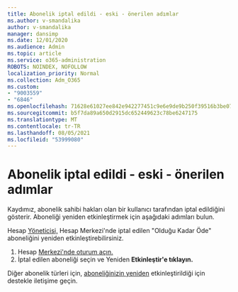 ```yaml
---
title: Abonelik iptal edildi - eski - önerilen adımlar
ms.author: v-smandalika
author: v-smandalika
manager: dansimp
ms.date: 12/01/2020
ms.audience: Admin
ms.topic: article
ms.service: o365-administration
ROBOTS: NOINDEX, NOFOLLOW
localization_priority: Normal
ms.collection: Adm_O365
ms.custom:
- "9003559"
- "6846"
ms.openlocfilehash: 71628e61027ee842e942277451c9e6e9de9b250f39516b3be076a2ee61fb68c3
ms.sourcegitcommit: b5f7da89a650d2915dc652449623c78be6247175
ms.translationtype: MT
ms.contentlocale: tr-TR
ms.lasthandoff: 08/05/2021
ms.locfileid: "53999080"
---
```

# <a name="subscription-cancelled---legacy---recommended-steps"></a>Abonelik iptal edildi - eski - önerilen adımlar

Kaydımız, abonelik sahibi hakları olan bir kullanıcı tarafından iptal edildiğini gösterir. Aboneliği yeniden etkinleştirmek için aşağıdaki adımları bulun.

Hesap [Yöneticisi,](https://docs.microsoft.com/azure/cost-management-billing/manage/billing-subscription-transfer?WT.mc_id=Portal-Microsoft_Azure_Support#whoisaa) Hesap Merkezi'nde iptal edilen "Olduğu Kadar Öde" aboneliğini yeniden etkinleştirebilirsiniz.

1. Hesap [Merkezi'nde oturum açın.](https://account.azure.com/Subscriptions)
2. İptal edilen aboneliği seçin ve Yeniden **Etkinleştir'e tıklayın.**

Diğer abonelik türleri için, [aboneliğinizin yeniden](https://ms.portal.azure.com/#blade/Microsoft_Azure_Support/HelpAndSupportBlade/overview) etkinleştirildiği için destekle iletişime geçin.
